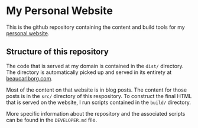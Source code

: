 # My Personal Website
This is the github repository containing the content and build tools for my [personal website](beaucarlborg.com).

## Structure of this repository
The code that is served at my domain is contained in the `dist/` directory. The directory is automatically picked up
and served in its entirety at [beaucarlborg.com](beaucarlborg.com).

Most of the content on that website is in blog posts. The content for those posts is in the `src/` directory of this
respository. To construct the final HTML that is served on the website, I run scripts contained in the `build/` directory.

More specific information about the repository and the associated scripts can be found in the `DEVELOPER.md` file.
